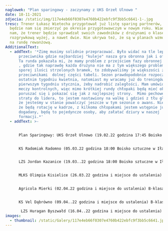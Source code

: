 ```yaml
---
naglowek: "Plan sparingowy - zaczynamy z UKS Orzeł Ulnowo "
date: 18-11-2021
zdjecia: /static/img/117e4eb66f0307e4760b422ebfc9f3bb5c6641-1-.jpg
tresc: Trener Łukasz Wietecha przygotował już listę sparing partnerów, z którymi
  będzie nam się zmierzyć po okresie przygotowawczym w nowym roku. Wiadomo już
  nam, że trener będzie sprawdzał swoich zawodników z drużynami o klasę
  rozgrywkową wyżej, a nawet dwie. Nie ukrywa też, że są w planach wzmocnienia
  na rundę rewanżową.
AdditionalText:
  - addText: '*Zimę musimy solidnie przepracować. Było widać na tle lepszego
      przeciwnika gdzie najbardziej "kuleje" nasza gra obronna jak i ofensywna.
      Ta runda pokazała mi, że mamy problem z przejściem fazy obronnej do ataku
      , gdzie tak naprawdę każda drużyna nie ma z tym większego problemu. Mimo
      sporej ilości strzelonych bramek, to zdobywaliśmy je większości z
      przeciwnikami  dolnej części tabeli. Sezon prawdopodobnie rozpocznie się w
      ostatnim tygodniu kwietnia, natomiast my wracamy już do treningów w
      pierwszym tygodniu stycznia, żeby nadrobić zaległości. Mam umówionych 9
      meczy kontrolnych, więc mimo krótkiej rundy chłopaki będą mieć okazje
      poruszać się i pokazać się jak z najlepszej strony.  Mimo pechowej 7pkt
      straty do lidera, to jestem nastawiony na walkę i gdzieś z tłu głowy wiem,
      że jesteśmy w stanie powalczyć jeszcze w tym sezonie o awans. Nie ukrywam,
      że będą rotację w kadrze, z kilkoma chłopakami jestem wstępnie już
      dogadany, będą to pojedyncze osoby, aby załatać dziury w naszej
      formacji.*'
  - addText: >-
      

      Plan Sparingowy: UKS Orzeł Ulnowo (19.02.22 godzina 17:45 Boisko sztuczne w Iławie)  A-klasa KS Constract Lubawa (26.02.22 godzina 17:45 Boisko sztuczne w Iławie) A-klasa 


      KS Radomiak Radomno (05.03.22 godzina 18:00 Boisko sztuczne w Iławie) Klasa Okręgowa LZS Świedziebnia (12.03.22 godzina 18:00 Boisko sztuczne w Iławie) B-klasa 


      LZS Jordan Kazanice (19.03..22 godzina 18:00 Boisko sztuczne w Iławie) A-klasa 


      MLKS Olimpia Kisielice (26.03.22 godzina i miejsce do ustalenia) B-klasa 


      Agricola Mierki (02.04.22 godzina i miejsce do ustalenia) B-klasa 


      KS Vel Dąbrówno (09.04..22 godzina i miejsce do ustalenia) B-klasa

       LZS Huragan Byszwałd (16.04..22 godzina i miejsce do ustalenia) B-klasa
images:
  - thumbnail: /static/Galery/117e4eb66f0307e4760b422ebfc9f3bb5c6641.jpg
---
```

